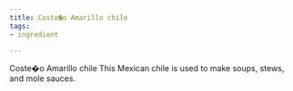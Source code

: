 ```yaml
---
title: Coste�o Amarillo chile
tags:
- ingredient

---
```

Coste�o Amarillo chile This Mexican chile is used to make soups, stews, and mole sauces.
